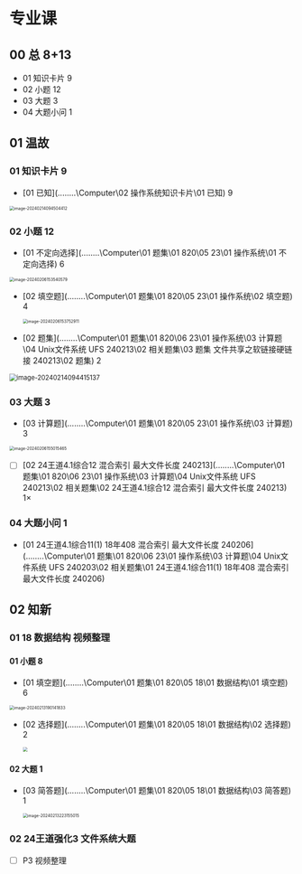 # 专业课



## 00 总 8+13

* 01 知识卡片 9
* 02 小题 12
* 03 大题 3
* 04 大题小问  1



## 01 温故

 

### 01 知识卡片 9

*  [01 已知](..\..\..\..\Computer\02 操作系统知识卡片\01 已知)  9

<img src="https://cvp.oss-cn-shanghai.aliyuncs.com/picgo/202402140945485.png" alt="image-20240214094504412" style="zoom:50%;" />



### 02 小题 12

*  [01 不定向选择](..\..\..\..\Computer\01 题集\01 820\05 23\01 操作系统\01 不定向选择)  6

<img src="https://cvp.oss-cn-shanghai.aliyuncs.com/picgo/202402061535630.png" alt="image-20240206153540579" style="zoom:50%;" />

* [02 填空题](..\..\..\..\Computer\01 题集\01 820\05 23\01 操作系统\02 填空题)  4

  <img src="https://cvp.oss-cn-shanghai.aliyuncs.com/picgo/202402061537960.png" alt="image-20240206153752911" style="zoom:50%;" />

*   [02 题集](..\..\..\..\Computer\01 题集\01 820\06 23\01 操作系统\03 计算题\04 Unix文件系统 UFS 240213\02 相关题集\03 题集 文件共享之软链接硬链接 240213\02 题集) 2

  <img src="https://cvp.oss-cn-shanghai.aliyuncs.com/picgo/202402140944205.png" alt="image-20240214094415137" style="zoom:80%;" />



### 03 大题  3

*  [03 计算题](..\..\..\..\Computer\01 题集\01 820\05 23\01 操作系统\03 计算题)  3

<img src="https://cvp.oss-cn-shanghai.aliyuncs.com/picgo/202402061550507.png" alt="image-20240206155015465" style="zoom:50%;" />

- [ ] [02 24王道4.1综合12 混合索引 最大文件长度 240213](..\..\..\..\Computer\01 题集\01 820\06 23\01 操作系统\03 计算题\04 Unix文件系统 UFS 240213\02 相关题集\02 24王道4.1综合12 混合索引 最大文件长度 240213)  1×



### 04 大题小问  1

*   [01 24王道4.1综合11(1) 18年408 混合索引 最大文件长度 240206](..\..\..\..\Computer\01 题集\01 820\06 23\01 操作系统\03 计算题\04 Unix文件系统 UFS 240203\02 相关题集\01 24王道4.1综合11(1) 18年408 混合索引 最大文件长度 240206) 



## 02 知新



### 01 18 数据结构 视频整理

#### 01 小题 8

* [01 填空题](..\..\..\..\Computer\01 题集\01 820\05 18\01 数据结构\01 填空题) 6

<img src="https://cvp.oss-cn-shanghai.aliyuncs.com/picgo/202402131901886.png" alt="image-20240213190141833" style="zoom:50%;" />



* [02 选择题](..\..\..\..\Computer\01 题集\01 820\05 18\01 数据结构\02 选择题)  2

  <img src="https://cvp.oss-cn-shanghai.aliyuncs.com/picgo/202402132135542.png" style="zoom:50%;" />

#### 02 大题 1

* [03 简答题](..\..\..\..\Computer\01 题集\01 820\05 18\01 数据结构\03 简答题)  1

  <img src="https://cvp.oss-cn-shanghai.aliyuncs.com/picgo/202402132231103.png" alt="image-20240213223155015" style="zoom:50%;" />

  



### 02 24王道强化3 文件系统大题

- [ ] P3 视频整理

